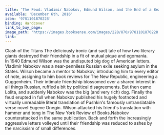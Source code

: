 ```yaml
---
title: 'The Feud: Vladimir Nabokov, Edmund Wilson, and the End of a Beautiful Friendship'
available: 'December 6th, 2016'
isbn: '9781101870228'
binding: Hardcover
link_to_buy_page:
image_path: 'https://images.booksense.com/images/228/870/9781101870228.jpg'
link:
---
```



Clash of the Titans The deliciously ironic (and sad) tale of how two literary giants destroyed their friendship in a fit of mutual pique and egomania.&nbsp;
<br>In 1940 Edmund Wilson was the undisputed big dog of American letters. Vladimir Nabokov was a near-penniless Russian exile seeking asylum in the States. Wilson became a mentor to Nabokov, introducing him to every editor of note, assigning to him book reviews for The New Republic, engineering a Guggenheim. Their intimate friendship blossomed over a shared interest in all things Russian, ruffled a bit by political disagreements. But then came Lolita, and suddenly Nabokov was the big (and very rich) dog. Finally the feud erupted in full when Nabokov published his hugely footnoted and virtually unreadable literal translation of Pushkin's famously untranslatable verse novel Eugene Onegin. Wilson attacked his friend's translation with hammer and tong in The New York Review of Books.Nabokov counterattacked in the same publication. Back and forth the increasingly aggressive letters volleyed until their friendship was reduced to ashes by the narcissism of small differences.&nbsp;